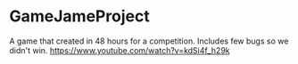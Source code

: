 # GameJameProject
A game that created in 48 hours for a competition. Includes few bugs so we didn't win.
https://www.youtube.com/watch?v=kdSi4f_h29k

